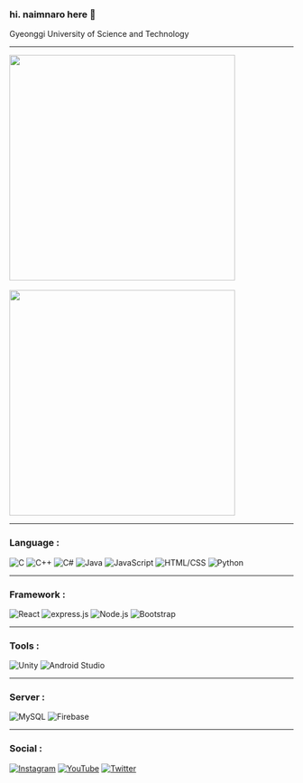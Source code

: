 ### hi. naimnaro here 👋

Gyeonggi University of Science and Technology

---

<div style="display:flex; flex-direction:column;">
    <div>
        <a href="https://github.com/naimnaro">
             <img src="https://github-readme-stats.vercel.app/api?username=naimnaro&show_icons=true&theme=radical" width="400">       
        </a>
    </div>
    <br>
    <div>
        <a href="https://solved.ac/profile/xez8jf">
            <img src="http://mazassumnida.wtf/api/v2/generate_badge?boj=xez8jf" width="400">
        </a>
    </div>
</div>

---

### Language : 

![C](https://img.shields.io/badge/C-00599C?style=for-the-badge&logo=c&logoColor=white)
![C++](https://img.shields.io/badge/C++-00599C?style=for-the-badge&logo=c%2B%2B&logoColor=white)
![C#](https://img.shields.io/badge/C%23-239120?style=for-the-badge&logo=c-sharp&logoColor=white)
![Java](https://img.shields.io/badge/Java-007396?style=for-the-badge&logo=java&logoColor=white)
![JavaScript](https://img.shields.io/badge/JavaScript-F7DF1E?style=for-the-badge&logo=javascript&logoColor=black)
![HTML/CSS](https://img.shields.io/badge/HTML/CSS-E34F26?style=for-the-badge&logo=html5&logoColor=white)
![Python](https://img.shields.io/badge/Python-3776AB?style=for-the-badge&logo=python&logoColor=white)

___

### Framework :

![React](https://img.shields.io/badge/React-61DAFB?style=for-the-badge&logo=react&logoColor=white)
![express.js](https://img.shields.io/badge/express.js-000000?style=for-the-badge&logo=express&logoColor=white)
![Node.js](https://img.shields.io/badge/Node.js-339933?style=for-the-badge&logo=node.js&logoColor=white)
![Bootstrap](https://img.shields.io/badge/Bootstrap-563D7C?style=for-the-badge&logo=bootstrap&logoColor=white)

___

### Tools : 

![Unity](https://img.shields.io/badge/Unity-000000?style=for-the-badge&logo=unity&logoColor=white)
![Android Studio](https://img.shields.io/badge/Android%20Studio-3DDC84?style=for-the-badge&logo=android&logoColor=white)
___

### Server : 

![MySQL](https://img.shields.io/badge/MySQL-4479A1?style=for-the-badge&logo=mysql&logoColor=white)
![Firebase](https://img.shields.io/badge/Firebase-FFCA28?style=for-the-badge&logo=firebase&logoColor=black)
___

### Social : 
[![Instagram](https://img.shields.io/badge/Instagram-E4405F?style=for-the-badge&logo=instagram&logoColor=white)](https://www.instagram.com/naim_naro/)
[![YouTube](https://img.shields.io/badge/YouTube-FF0000?style=for-the-badge&logo=youtube&logoColor=white)](https://www.youtube.com/channel/UC9wTlVQP6DUl33qDQO_ogTA)
[![Twitter](https://img.shields.io/badge/Twitter-1DA1F2?style=for-the-badge&logo=twitter&logoColor=white)](https://twitter.com/NaimNaro)

